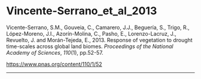 # Vincente-Serrano_et_al_2013

Vicente-Serrano, S.M., Gouveia, C., Camarero, J.J., Beguería, S., Trigo, R., López-Moreno, J.I., Azorín-Molina, C., Pasho, E., Lorenzo-Lacruz, J., Revuelto, J. and Morán-Tejeda, E., 2013. Response of vegetation to drought time-scales across global land biomes. _Proceedings of the National Academy of Sciences_, _110_(1), pp.52-57.

https://www.pnas.org/content/110/1/52

---

